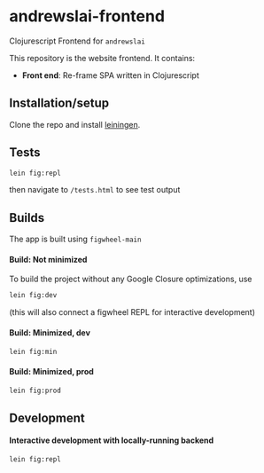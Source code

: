 # andrewslai-frontend

Clojurescript Frontend for `andrewslai`

This repository is the website frontend. It contains:

- **Front end**: Re-frame SPA written in Clojurescript  

## Installation/setup
Clone the repo and install [leiningen](https://leiningen.org/).  

## Tests
```bash
lein fig:repl
```
then navigate to `/tests.html` to see test output

## Builds
The app is built using `figwheel-main`  

#### Build: Not minimized
To build the project without any Google Closure optimizations, use   
```bash
lein fig:dev
```
(this will also connect a figwheel REPL for interactive development)

#### Build: Minimized, dev
```bash
lein fig:min
```

#### Build: Minimized, prod
```bash
lein fig:prod
```

## Development

#### Interactive development with locally-running backend
```bash
lein fig:repl
```
